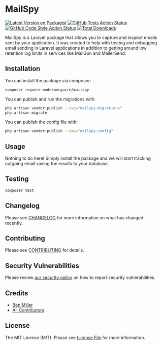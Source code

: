 # MailSpy

[![Latest Version on Packagist](https://img.shields.io/packagist/v/modernmcguire/mailspy.svg?style=flat-square)](https://packagist.org/packages/modernmcguire/mailspy)
[![GitHub Tests Action Status](https://img.shields.io/github/actions/workflow/status/modernmcguire/mailspy/run-tests.yml?branch=main&label=tests&style=flat-square)](https://github.com/modernmcguire/mailspy/actions?query=workflow%3Arun-tests+branch%3Amain)
[![GitHub Code Style Action Status](https://img.shields.io/github/actions/workflow/status/modernmcguire/mailspy/fix-php-code-style-issues.yml?branch=main&label=code%20style&style=flat-square)](https://github.com/modernmcguire/mailspy/actions?query=workflow%3A"Fix+PHP+code+style+issues"+branch%3Amain)
[![Total Downloads](https://img.shields.io/packagist/dt/modernmcguire/mailspy.svg?style=flat-square)](https://packagist.org/packages/modernmcguire/mailspy)

MailSpy is a Laravel package that allows you to capture and inspect emails sent by your application. It was created to help with testing and debugging email sending in Laravel applications in addition to getting around low retention log limits in services like MailGun and MailerSend.

## Installation

You can install the package via composer:

```bash
composer require modernmcguire/mailspy
```

You can publish and run the migrations with:

```bash
php artisan vendor:publish --tag="mailspy-migrations"
php artisan migrate
```

You can publish the config file with:

```bash
php artisan vendor:publish --tag="mailspy-config"
```

## Usage

Nothing to do here! Simply install the package and we will start tracking outgoing email saving the results to your database.

## Testing

```bash
composer test
```

## Changelog

Please see [CHANGELOG](CHANGELOG.md) for more information on what has changed recently.

## Contributing

Please see [CONTRIBUTING](CONTRIBUTING.md) for details.

## Security Vulnerabilities

Please review [our security policy](../../security/policy) on how to report security vulnerabilities.

## Credits

- [Ben Miller](https://github.com/modernben)
- [All Contributors](../../contributors)

## License

The MIT License (MIT). Please see [License File](LICENSE.md) for more information.
